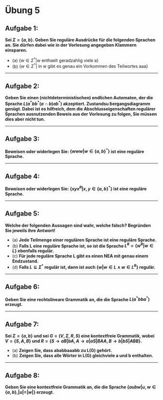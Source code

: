# Übung 5

## Aufgabe 1:
**Sei $\Sigma = \{a,b\}$. Geben Sie reguläre Ausdrücke für die folgenden Sprachen an. Sie dürfen dabei wie
in der Vorlesung angegeben Klammern einsparen.**
* (a) $\{w \in \Sigma^* | w \text{ enthaelt geradzahlig viele a}\}$
* (b) $\{w \in \Sigma^* | \text{ in w gibt es genau ein Vorkommen des Teilwortes aaa}\}$

---
## Aufgabe 2:
**Geben Sie einen (nichtdeterministischen) endlichen Automaten, der die Sprache $L(a^*bb^*(a \cap b)ab^*)$ akzeptiert. Zustandsu ̈bergangsdiagramm genügt. Dabei ist es hilfreich, dem die Abschlusseigenschaften regulärer Sprachen ausnutzenden Beweis aus der Vorlesung zu folgen, Sie müssen dies aber nicht tun.**

---
## Aufgabe 3:
**Beweisen oder widerlegen Sie: $\{www | w \in \{a,b\}^*\}$ ist eine reguläre Sprache.**

---
## Aufgabe 4:
**Beweisen oder widerlegen Sie: $\{xyx^R | x,y \in \{a,b\}^*\}$ ist eine reguläre Sprache.**

---
## Aufgabe 5:
**Welche der folgenden Aussagen sind wahr, welche falsch? Begründen Sie jeweils ihre Antwort!**
* (a) **Jede Teilmenge einer regulären Sprache ist eine reguläre Sprache.**
* (b) **Falls L eine reguläre Sprache ist, so ist die Sprache $L^R=\{w^R | w \in L\}$ ebenfalls regulär.**
* (c) **Für jede reguläre Sprache L gibt es einen NEA mit genau einem Endzustand.**
* (d) **Falls $L \subseteq \Sigma^*$ regulär ist, dann ist auch $\{w | w \in L \land w \in L^R\}$ regulär.**

---
## Aufgabe 6:
**Geben Sie eine rechtslineare Grammatik an, die die Sprache $L(a^*bba^*)$ erzeugt.**

---
## Aufgabe 7:
**Sei $\Sigma = \{a,b\}$ und sei $G=(V, \Sigma , R, S)$ eine kontextfreie Grammatik, wobei $V=\{S,A,B\}$ und
$R=\{S \rightarrow aB | bA, A \rightarrow a | aS | BAA, B \rightarrow b | bS | ABB\}$.**
* (a) **Zeigen Sie, dass ababbaaabb zu L(G) gehört.**
* (b) **Zeigen Sie, dass alle Wörter in L(G) gleichviele a und b enthalten.**

---
## Aufgabe 8:
**Geben Sie eine kontextfreie Grammatik an, die die Sprache $\{aubw | u,w \in \{a,b\} , |u|=|w|\}$ erzeugt.**
